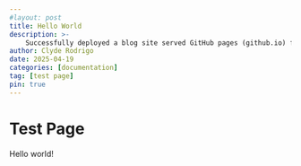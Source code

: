 ```yaml
---
#layout: post
title: Hello World
description: >-
    Successfully deployed a blog site served GitHub pages (github.io) for free, using jekyll.
author: Clyde Rodrigo
date: 2025-04-19
categories: [documentation]
tag: [test page]
pin: true
---
```

# Test Page

Hello world!
